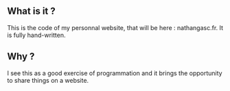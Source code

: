 ## What is it ?
This is the code of my personnal website, that will be here : nathangasc.fr. It is fully hand-written.
## Why ?
I see this as a good exercise of programmation and it brings the opportunity to share things on a website.

